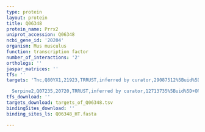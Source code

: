 ```yaml
---
type: protein
layout: protein
title: Q06348
protein_name: Prrx2
uniprot_accession: Q06348
ncbi_gene_id: '20204'
organism: Mus musculus
function: transcription factor
number_of_interactions: '2'
orthologs: ''
jaspar_matrices: ''
tfs: ''
targets: 'Tnc,Q80YX1,21923,TRRUST,inferred by curator,29087512%5Buid%5D+OR+11244566%5Buid%5D,Yes

  Serpine2,Q07235,20720,TRRUST,inferred by curator,12713735%5Buid%5D+OR+29087512%5Buid%5D,Yes'
tfs_download: ''
targets_download: targets_of_Q06348.tsv
bindingSites_download: ''
binding_sites_ls: Q06348_HT.fasta

---
```

